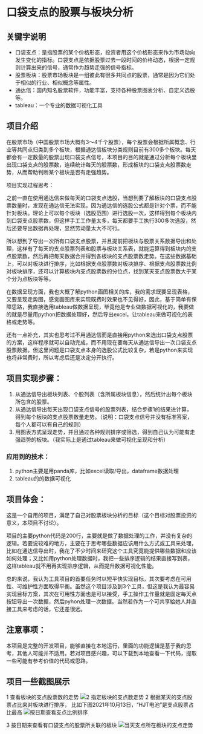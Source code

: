 # 口袋支点的股票与板块分析

## 关键字说明

- 口袋支点：是指股票的某个价格形态，投资者用这个价格形态来作为市场动向发生变化的指标。口袋支点是依据股票过去一段时间的价格动态，根据一定规则计算出来的信号，通常作为趋势走强的信号指标。
- 股票板块：股票市场板块是一组彼此有很多共同点的股票，通常是因为它们处于相似的行业、相似概念等属性。
- 通达信：国内知名股票软件，功能丰富，支持各种股票图表分析、自定义选股等。
- tableau：一个专业的数据可视化工具

## 项目介绍

在股票市场（中国股票市场大概有3～4千个股票），每个股票会根据所属概念、行业等共同点归类到多个板块，根据通达信板块分类规则目前有300多个板块。每天都会有一定数量的股票出现口袋支点信号，本项目的目的就是通过分析每个板块里出现口袋支点的股票数，连续统计每天的股票数，形成板块的口袋支点股票数走势，从而帮助判断某个板块是否有走强趋势。

项目实现过程思考：

之前一直在使用通达信来做每天的口袋支点选股，当想到要了解板块的口袋支点股票数量时，发现在通达信无法实现，因为通达信的选股公式都是针对个票，而不能针对板块。理论上可以每个板块（选股范围）进行选股一次，这样得到每个板块内到口袋支点股票数，但这样手工工作量太多，每天都要手工执行300多次选股，然后还要导出数据再处理，显然劳动量太大不可行。

所以想到了导出一次所有口袋支点股票，并且提前把板块与股票关系数据导出和处理，这样有了每天的支点股票列表和股票与板块关系表，就能运算得到板块内的支点股票数，然后再把每天数据合并得到各板块的支点股票数走势。在这些数据基础上，可以对板块进行排序，比如根据支点股票数对板块排序、根据支点股票数比例对板块排序，还可以计算板块内支点股票数的分位点，找到某天支点股票数大于某个分为点板块等等。

在数据呈现方面，我也大概了解python画图相关的库，我的需求既要呈现表格，又要呈现走势图，感觉画图库来实现既费时效果也不见得好，因此，基于简单有保障思路，我直接选用tableau做数据呈现，毕竟他是专业做数据可视化的，我要做的就是尽量用python把数据处理好，然后导出excel，让tableau来做可视化的表格或走势等。

还有一点补充，其实也思考过不用通达信而是直接用python来选出口袋支点股票的方案，这样程序就可以自动完成，而不用现在要每天从通达信导出一次口袋支点股票数据。但这里问题是口袋支点本身的选股公式比较复杂，若是python来实现也将非常费时，所以考虑后还是决定分开执行。

## 项目实现步骤：

1. 从通达信导出板块列表、个股列表（含所属板块信息），然后统计出每个板块所包含的股票。
2. 从通达信导出每天出现口袋支点信号的股票列表，结合步骤1的结果进计算，得到每个板块的支点股票数量走势。（说明：口袋支点信号并没有标准答案，每个人都可以有自己的规则）
3. 用图表方式呈现走势，并且通过各种规则排序或筛选，得到自己认为可能有走强趋势的板块。（我实际上是通过tableau来做可视化呈现和分析）

### 应用到的技术：

1. python主要是用panda库，比如excel读取/导出，dataframe数据处理
2. tableau的的数据可视化

## 项目体会：

这是一个自用的项目，满足了自己对股票板块分析的目标（这个目标对股票投资的意义，本项目不讨论）。

项目的主要python代码是200行，主要就是做了数据处理的工作，并没有复杂的逻辑。若要说较难的地方，主要在于思考哪些数据应该用什么方式或工具来处理，比如在通达信导出时，我花了不少时间来研究这个工具究竟能提供哪些数据和应该如何处理；又比如用python处理数据时，我把一些排序逻辑的结果直接写到表，这样tableau就不用再实现排序逻辑，从而提升数据可视化性能。

总的来说，我认为工具项目的首要任务时以短平快实现目标，其次要考虑在可用性、可维护性方面取得平衡。虽然这个项目涉及到3个工具，但这是我认为最容易实现目标方案，其次在可用性方面也是可以接受，手工操作工作量就是固定每天点按钮导出一次数据，然后pyhon处理一次数据。当然若作为一个可共享給她人并直接工具来考虑的话，它还差很远。

## 注意事项：

本项目是完整的开发项目，能够直接在本地运行，里面的功能逻辑是基于我的思考，其他人可能并不适用。若对项目感兴趣，可以下载到本地查看一下代码，提取一些可能有参考价值的代码或思路。

## 项目一些截图展示
1 查看板块的支点股票数的走势
![2 指定板块的支点数走势](https://user-images.githubusercontent.com/5052733/201504688-c6faee74-5f38-48bc-adf6-68e19cf91201.png)
2 根据某天的支点股票占比来对板块进行排序， 比如下图2021年10月13日，“HJT电池”是支点股票占比最高
![按日期查看支点比例排序](https://user-images.githubusercontent.com/5052733/201504819-e884a1b5-0208-401d-b190-06a63079e7e7.png)

3 按日期来查看有口袋支点的股票所关联的板块
![当天支点所在板块的支点走势](https://user-images.githubusercontent.com/5052733/201504865-b13e3f7c-d841-4d84-8cf3-55dde97ee3fb.png)

